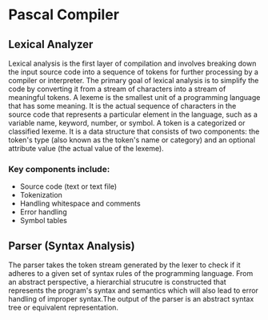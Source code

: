 # Pascal Compiler 

## **Lexical Analyzer**

Lexical analysis is the first layer of compilation and involves breaking down the input source code into a sequence of tokens for further processing by a compiler or interpreter. The primary goal of lexical   analysis is to simplify the code by converting it from a stream of characters into a stream of meaningful tokens.
A lexeme is the smallest unit of a programming language that has some meaning. It is the actual sequence of characters in the source code that represents a particular element in the language, such as a variable name, keyword, number, or symbol.
A token is a categorized or classified lexeme. It is a data structure that consists of two components: the token's type (also known as the token's name or category) and an optional attribute value (the actual value of the lexeme).

### Key components include:
- Source code (text or text file)
- Tokenization
- Handling whitespace and comments
- Error handling
- Symbol tables

## **Parser (Syntax Analysis)**

The parser takes the token stream generated by the lexer to check if it adheres to a given set of syntax rules of the programming language.
From an abstract perspective, a hierarchial strucutre is constructed that represents the program's syntax and semantics which will also lead to error handling of improper syntax.The output of the parser is an abstract syntax tree or equivalent representation.



